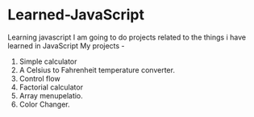 # Learned-JavaScript
Learning javascript 
I am going to do projects related to the things i have learned in JavaScript
My projects -
1) Simple calculator
2) A Celsius to Fahrenheit temperature converter.
3) Control flow
4) Factorial calculator
5) Array menupelatio.
6) Color Changer.
